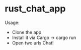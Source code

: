 # rust_chat_app


Usage:

 - Clone the app
 - Install it via Cargo ->  cargo run
 - Open two urls
Chat!
